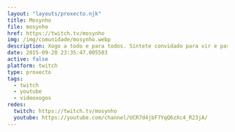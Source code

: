 ```yaml
---
layout: "layouts/proxecto.njk"
title: Mosynho
file: mosynho
href: https://twitch.tv/mosynho
img: /img/comunidade/mosynho.webp
description: Xogo a todo e para todos. Síntete convidado para vir e pasalo ben
date: 2015-09-20 23:35:47.005503
active: false
platform: twitch
type: proxecto
tags:
  - twitch
  - youtube
  - videoxogos
redes:
  twitch: https://twitch.tv/mosynho
  youtube: https://youtube.com/channel/UCR7d4jbF7YqQ6zXc4_R23jA/
---
```

